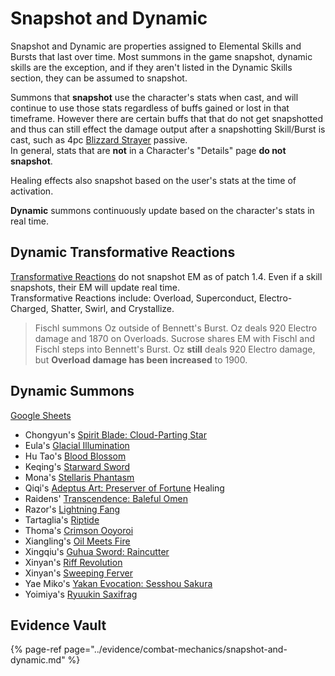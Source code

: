 # Snapshot and Dynamic

Snapshot and Dynamic are properties assigned to Elemental Skills and Bursts that last over time. Most summons in the game snapshot, dynamic skills are the exception, and if they aren't listed in the Dynamic Skills section, they can be assumed to snapshot.

Summons that **snapshot** use the character's stats when cast, and will continue to use those stats regardless of buffs gained or lost in that timeframe. However there are certain buffs that that do not get snapshotted and thus can still effect the damage output after a snapshotting Skill/Burst is cast, such as 4pc [Blizzard Strayer](../equipment/artifacts.md#blizzard-strayer) passive.  
In general, stats that are **not** in a Character's "Details" page **do not snapshot**.

Healing effects also snapshot based on the user's stats at the time of activation.

**Dynamic** summons continuously update based on the character's stats in real time.

## Dynamic Transformative Reactions

[Transformative Reactions](elemental-effects/transformative-reactions.md) do not snapshot EM as of patch 1.4. Even if a skill snapshots, their EM will update real time.  
Transformative Reactions include: Overload, Superconduct, Electro-Charged, Shatter, Swirl, and Crystallize.

> Fischl summons Oz outside of Bennett's Burst. Oz deals 920 Electro damage and 1870 on Overloads. Sucrose shares EM with Fischl and Fischl steps into Bennett's Burst. Oz **still** deals 920 Electro damage, but **Overload damage has been increased** to 1900.

## Dynamic Summons

[Google Sheets](https://docs.google.com/spreadsheets/d/1M2nTLogzYd2o4ZLkYEkzfovwiTznQOB5ujWuMlQbE0k/edit#gid=192559720)  
* Chongyun's [Spirit Blade: Cloud-Parting Star](../characters/cryo/chongyun.md#attacks)
* Eula's [Glacial Illumination](../characters/cryo/eula.md#attacks)
* Hu Tao's [Blood Blossom](../characters/pyro/hu-tao.md#attacks)
* Keqing's [Starward Sword](../characters/electro/keqing.md#attacks)
* Mona's [Stellaris Phantasm](../characters/hydro/mona.md#attacks)
* Qiqi's [Adeptus Art: Preserver of Fortune](../characters/cryo/qiqi.md#attacks) Healing
* Raidens' [Transcendence: Baleful Omen](../characters/electro/raiden.md#attacks)
* Razor's [Lightning Fang](../characters/electro/razor.md#attacks)
* Tartaglia's [Riptide](../characters/hydro/tartaglia.md#attacks)
* Thoma's [Crimson Ooyoroi](../characters/pyro/thoma.md#attacks)
* Xiangling's [Oil Meets Fire](../characters/pyro/xiangling.md#constellations)
* Xingqiu's [Guhua Sword: Raincutter](../characters/hydro/xingqiu.md#attacks)
* Xinyan's [Riff Revolution](../characters/pyro/xinyan.md#attacks)
* Xinyan's [Sweeping Ferver](../characters/pyro/xinyan.md#attacks)
* Yae Miko's [Yakan Evocation: Sesshou Sakura](../characters/electro/yae-miko.md#attacks)
* Yoimiya's [Ryuukin Saxifrag](../characters/pyro/yoimiya.md#attacks)

## Evidence Vault

{% page-ref page="../evidence/combat-mechanics/snapshot-and-dynamic.md" %}

